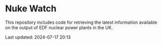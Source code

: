 # Nuke Watch

This repository includes code for retrieving the latest information available on the output of EDF nuclear power plants in the UK.

Last updated: 2024-07-17 20:13